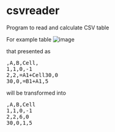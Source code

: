 # csvreader
Program to read and calculate CSV table

For example table 
![image](https://user-images.githubusercontent.com/38140268/126676712-3aca32a7-11fe-4912-95b3-e9b956d2bbf6.png)

that presented as

<pre>,A,B,Cell,&nbsp;
1,1,0,-1&nbsp;
2,2,=A1+Cell30,0&nbsp;
30,0,=B1+A1,5</pre>


will be transformed into 

<pre>,A,B,Cell&nbsp;
1,1,0,-1&nbsp;
2,2,6,0&nbsp;
30,0,1,5</pre>
